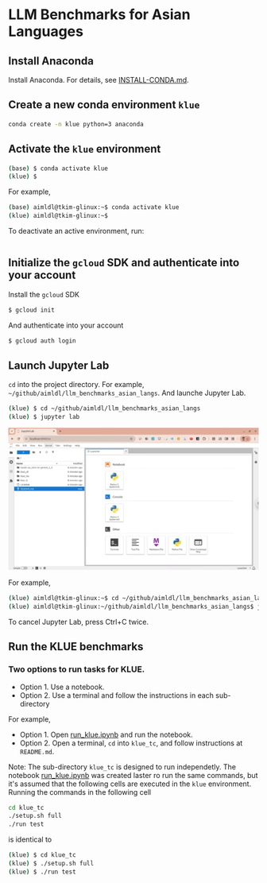 # LLM Benchmarks for Asian Languages

## Install Anaconda
Install Anaconda. For details, see [INSTALL-CONDA.md](INSTALL-CONDA.md).

## Create a new conda environment `klue`
```bash
conda create -n klue python=3 anaconda
```

## Activate the `klue` environment
```bash
(base) $ conda activate klue
(klue) $
```

For example,
```bash
(base) aimldl@tkim-glinux:~$ conda activate klue
(klue) aimldl@tkim-glinux:~$
```

To deactivate an active environment, run:                
```bash                                                                                                            conda deactivate 
```

## Initialize the `gcloud` SDK and authenticate into your account
Install the `gcloud` SDK
```bash
$ gcloud init
```

And authenticate into your account
```bash
$ gcloud auth login
```

## Launch Jupyter Lab
`cd` into the project directory. For example, `~/github/aimldl/llm_benchmarks_asian_langs`. And launche Jupyter Lab.

```bash
(klue) $ cd ~/github/aimldl/llm_benchmarks_asian_langs
(klue) $ jupyter lab
```
<img src="images/jupyter_lab-llm_benchmarks_asian_langs.png">

For example,
```bash
(klue) aimldl@tkim-glinux:~$ cd ~/github/aimldl/llm_benchmarks_asian_langs
(klue) aimldl@tkim-glinux:~/github/aimldl/llm_benchmarks_asian_langs$ jupyter lab
```

To cancel Jupyter Lab, press Ctrl+C twice.

## Run the KLUE benchmarks

### Two options to run tasks for KLUE.
- Option 1. Use a notebook.
- Option 2. Use a terminal and follow the instructions in each sub-directory

For example, 
- Option 1. Open [run_klue.ipynb](run_klue.ipynb) and run the notebook.
- Option 2. Open a terminal, `cd` into `klue_tc`, and follow instructions at `README.md`.

Note: The sub-directory `klue_tc` is designed to run independetly. The notebook [run_klue.ipynb](run_klue.ipynb) was created laster ro run the same commands, but it's assumed that the following cells are executed in the `klue` environment. Running the commands in the following cell 

```bash
cd klue_tc
./setup.sh full
./run test
```

is identical to

```bash
(klue) $ cd klue_tc
(klue) $ ./setup.sh full
(klue) $ ./run test
```

